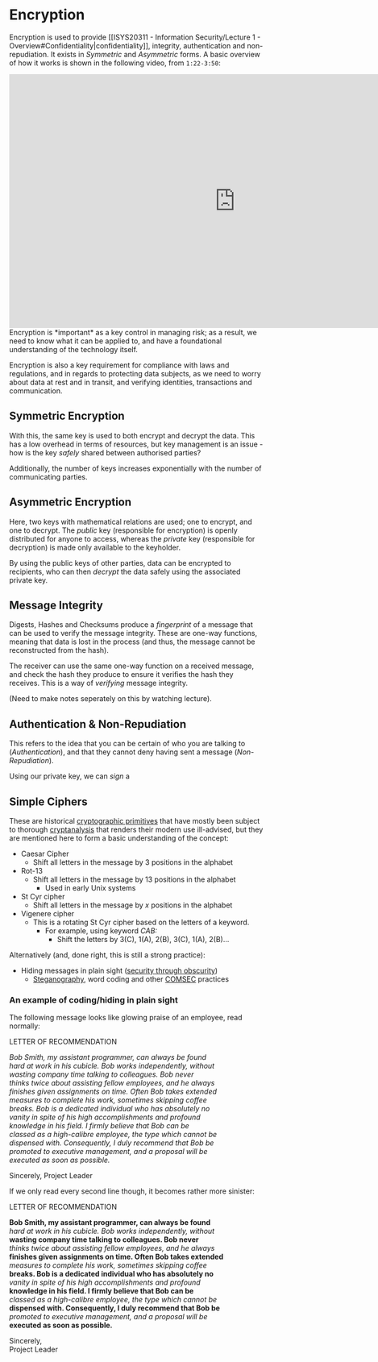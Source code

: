 # Encryption
Encryption is used to provide [[ISYS20311 - Information Security/Lecture 1 - Overview#Confidentiality|confidentiality]], integrity, authentication and non-repudiation. It exists in *Symmetric* and *Asymmetric* forms. A basic overview of how it works is shown in the following video, from `1:22-3:50`:

<iframe width="896" height="504" src="https://www.youtube.com/embed/UiJiXNEm-Go" title="YouTube video player" frameborder="0" allow="accelerometer; autoplay; clipboard-write; encrypted-media; gyroscope; picture-in-picture" allowfullscreen></iframe>
 Encryption is *important* as a key control in managing risk; as a result, we need to know what it can be applied to, and have a foundational understanding of the technology itself. 
 
 Encryption is also a key requirement for compliance with laws and regulations, and in regards to protecting data subjects, as we need to worry about data at rest and in transit, and verifying identities, transactions and communication.

 ## Symmetric Encryption

 With this, the same key is used to both encrypt and decrypt the data. This has a low overhead in terms of resources, but key management is an issue - how is the key *safely* shared between authorised parties?

 Additionally, the number of keys increases exponentially with the number of communicating parties.

 ## Asymmetric Encryption

 Here, two keys with mathematical relations are used; one to encrypt, and one to decrypt. The *public* key (responsible for encryption) is openly distributed for anyone to access, whereas the *private* key (responsible for decryption) is made only available to the keyholder.

 By using the public keys of other parties, data can be encrypted to recipients, who can then *decrypt* the data safely using the associated private key.

 ## Message Integrity

 Digests, Hashes and Checksums produce a *fingerprint* of a message that can be used to verify the message integrity. These are one-way functions, meaning that data is lost in the process (and thus, the message cannot be reconstructed from the hash).

 The receiver can use the same one-way function on a received message, and check the hash they produce to ensure it verifies the hash they receives. This is a way of *verifying* message integrity.

 (Need to make notes seperately on this by watching lecture).

## Authentication & Non-Repudiation
This refers to the idea that you can be certain of who you are talking to (*Authentication*), and that they cannot deny having sent a message (*Non-Repudiation*).

Using our private key, we can *sign* a 
## Simple Ciphers
These are historical [cryptographic primitives](https://en.wikipedia.org/wiki/Cryptographic_primitive) that have mostly been subject to thorough [cryptanalysis](https://en.wikipedia.org/wiki/Cryptanalysis) that renders their modern use ill-advised, but they are mentioned here to form a basic understanding of the concept:

- Caesar Cipher
	- Shift all letters in the message by 3 positions in the alphabet
- Rot-13
	- Shift all letters in the message by 13 positions in the alphabet
		- Used in early Unix systems
- St Cyr cipher
	- Shift all letters in the message by $x$ positions in the alphabet
- Vigenere cipher
	- This is a rotating St Cyr cipher based on the letters of a keyword.
		- For example, using keyword *CAB:*
			- Shift the letters by 3(C), 1(A), 2(B), 3(C), 1(A), 2(B)...

Alternatively (and, done right, this is still a strong practice):
- Hiding messages in plain sight ([security through obscurity](https://en.wikipedia.org/wiki/Security_through_obscurity))
	- [Steganography](https://en.wikipedia.org/wiki/Steganography), word coding and other [COMSEC](https://en.wikipedia.org/wiki/Communications_security) practices

### An example of coding/hiding in plain sight

The following message looks like glowing praise of an employee, read normally:


LETTER OF RECOMMENDATION

*Bob Smith, my assistant programmer, can always be found  
hard at work in his cubicle. Bob works independently, without  
wasting company time talking to colleagues. Bob never  
thinks twice about assisting fellow employees, and he always  
finishes given assignments on time. Often Bob takes extended  
measures to complete his work, sometimes skipping coffee  
breaks. Bob is a dedicated individual who has absolutely no  
vanity in spite of his high accomplishments and profound  
knowledge in his field. I firmly believe that Bob can be  
classed as a high-calibre employee, the type which cannot be  
dispensed with. Consequently, I duly recommend that Bob be  
promoted to executive management, and a proposal will be  
executed as soon as possible.*

Sincerely,
Project Leader

If we only read every second line though, it becomes rather more sinister:

LETTER OF RECOMMENDATION  

**Bob Smith, my assistant programmer, can always be found**  
*hard at work in his cubicle. Bob works independently, without*  
**wasting company time talking to colleagues. Bob never**  
*thinks twice about assisting fellow employees, and he always*  
**finishes given assignments on time. Often Bob takes extended**  
*measures to complete his work, sometimes skipping coffee*  
**breaks. Bob is a dedicated individual who has absolutely no**  
*vanity in spite of his high accomplishments and profound*  
**knowledge in his field. I firmly believe that Bob can be**  
*classed as a high-calibre employee, the type which cannot be*  
**dispensed with. Consequently, I duly recommend that Bob be**  
*promoted to executive management, and a proposal will be*  
**executed as soon as possible.**  

Sincerely,  
Project Leader  
